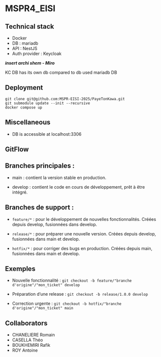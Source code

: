 # MSPR4_EISI

## Technical stack
- Docker
- DB : mariadb
- API : NestJS
- Auth provider : Keycloak

***insert archi shem - Miro***

KC DB has its own db compared to db used mariadb DB

## Deployment
```
git clone git@github.com:MSPR-EISI-2025/PayeTonKawa.git
git submodule update --init --recursive
docker compose up
```

## Miscellaneous 

 - DB is accessible at  localhost:3306

## GitFlow
## Branches principales :
- main : contient la version stable en production.

- develop : contient le code en cours de développement, prêt à être intégré.
## Branches de support :
- `feature/*` : pour le développement de nouvelles fonctionnalités. Créées depuis develop, fusionnées dans develop.

- `release/*` : pour préparer une nouvelle version. Créées depuis develop, fusionnées dans main et develop.

- `hotfix/*` : pour corriger des bugs en production. Créées depuis main, fusionnées dans main et develop.
## Exemples
- Nouvelle fonctionnalité : `git checkout -b feature/"branche d'origine"/"mon_ticket" develop`

- Préparation d’une release : `git checkout -b release/1.0.0 develop`

- Correction urgente : `git checkout -b hotfix/"branche d'origine"/"mon_ticket" main`

## Collaborators
- CHANELIERE Romain
- CASELLA Théo
- BOUKHEMIRI Rafik
- ROY Antoine